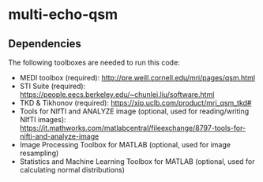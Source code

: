 # multi-echo-qsm

## Dependencies
The following toolboxes are needed to run this code:
* MEDI toolbox (required): http://pre.weill.cornell.edu/mri/pages/qsm.html
* STI Suite (required): https://people.eecs.berkeley.edu/~chunlei.liu/software.html
* TKD & Tikhonov (required): https://xip.uclb.com/product/mri_qsm_tkd#
* Tools for NIfTI and ANALYZE image (optional, used for reading/writing NIfTI images): https://it.mathworks.com/matlabcentral/fileexchange/8797-tools-for-nifti-and-analyze-image
* Image Processing Toolbox for MATLAB (optional, used for image resampling)
* Statistics and Machine Learning Toolbox for MATLAB (optional, used for calculating normal distributions)
